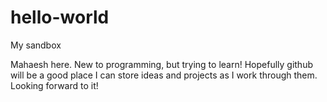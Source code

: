 # hello-world
My sandbox

Mahaesh here.  New to programming, but trying to learn!  Hopefully github will be a good place I can store
ideas and projects as I work through them.  Looking forward to it!
